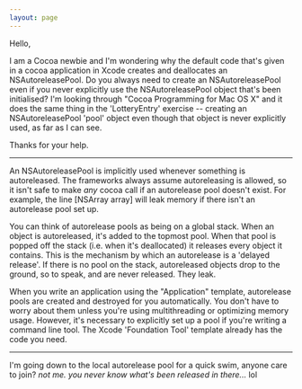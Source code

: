 ```yaml
---
layout: page
---
```


Hello, 

I am a Cocoa newbie and I'm wondering why the default code that's given in a cocoa application in Xcode creates and deallocates an NSAutoreleasePool. Do you always need to create an NSAutoreleasePool even if you never explicitly use the NSAutoreleasePool object that's been initialised?  I'm looking through "Cocoa Programming for Mac OS X" and it does the same thing in the 'LotteryEntry' exercise -- creating an NSAutoreleasePool 'pool' object even though that object is never explicitly used, as far as I can see.

Thanks for your help.

----

An NSAutoreleasePool is implicitly used whenever something is autoreleased.  The frameworks always assume autoreleasing is allowed, so it isn't safe to make *any* cocoa call if an autorelease pool doesn't exist.   For example, the line     [NSArray array] will leak memory if there isn't an autorelease pool set up.

You can think of autorelease pools as being on a global stack.  When an object is autoreleased, it's added to the topmost pool.  When that pool is popped off the stack (i.e. when it's deallocated) it releases every object it contains.  This is the mechanism by which an autorelease is a 'delayed release'.  If there is no pool on the stack, autoreleased objects drop to the ground, so to speak, and are never released.  They leak.

When you write an application using the "Application" template, autorelease pools are created and destroyed for you automatically.  You don't have to worry about them unless you're using multithreading or optimizing memory usage.  However, it's necessary to explicitly set up a pool if you're writing a command line tool.  The Xcode 'Foundation Tool' template already has the code you need.

----

I'm going down to the local autorelease pool for a quick swim, anyone care to join? *not me. you never know what's been released in there...* lol
